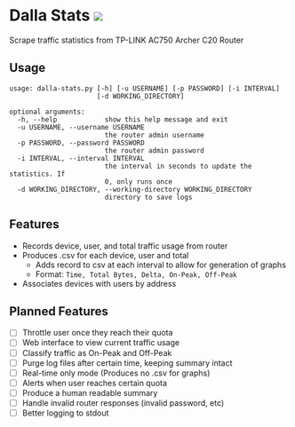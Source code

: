# Dalla Stats ![](https://img.shields.io/github/release/egeldenhuys/dalla-stats.svg)

Scrape traffic statistics from TP-LINK AC750 Archer C20 Router

## Usage
```
usage: dalla-stats.py [-h] [-u USERNAME] [-p PASSWORD] [-i INTERVAL]
                      [-d WORKING_DIRECTORY]

optional arguments:
  -h, --help            show this help message and exit
  -u USERNAME, --username USERNAME
                        the router admin username
  -p PASSWORD, --password PASSWORD
                        the router admin password
  -i INTERVAL, --interval INTERVAL
                        the interval in seconds to update the statistics. If
                        0, only runs once
  -d WORKING_DIRECTORY, --working-directory WORKING_DIRECTORY
                        directory to save logs

```

## Features
- Records device, user, and total traffic usage from router
- Produces .csv for each device, user and total
    - Adds record to csv at each interval to allow for generation of graphs
    - Format: `Time, Total Bytes, Delta, On-Peak, Off-Peak`
- Associates devices with users by address

## Planned Features
- [ ] Throttle user once they reach their quota
- [ ] Web interface to view current traffic usage
- [ ] Classify traffic as On-Peak and Off-Peak
- [ ] Purge log files after certain time, keeping summary intact
- [ ] Real-time only mode (Produces no .csv for graphs)
- [ ] Alerts when user reaches certain quota
- [ ] Produce a human readable summary
- [ ] Handle invalid router responses (invalid password, etc)
- [ ] Better logging to stdout
